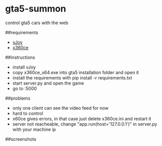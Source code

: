 # gta5-summon
control gta5 cars with the web

##requirements
* [vJoy](https://sourceforge.net/projects/vjoystick/)
* [x360ce](https://www.x360ce.com/files/x360ce_x64.zip)


##instructions
* install vJoy
* copy x360ce_x64.exe into gta5 installation folder and open it
* install the requirements with pip install -r requirements.txt 
* start server.py and open the game
* go to <your server ip>:5000
  
##problems
* only one client can see the video feed for now
* hard to control
* x60ce gives errors, in that case just delete x360ce.ini and restart it
* server not reacheable, change "app.run(host='127.0.0.1')" in server.py with your machine ip
  
  
  
##screenshots

